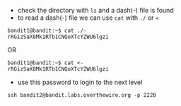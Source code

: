 - check the directory with ```ls``` and a dash(-) file is found
- to read a dash(-) file we can use ```cat``` with ```./``` or ```<``` 
  
```
bandit1@bandit:~$ cat ./-
rRGizSaX8Mk1RTb1CNQoXTcYZWU6lgzi
```
OR
```
bandit1@bandit:~$ cat <-
rRGizSaX8Mk1RTb1CNQoXTcYZWU6lgzi
```

- use this password to login to the next level

```
ssh bandit2@bandit.labs.overthewire.org -p 2220
```
